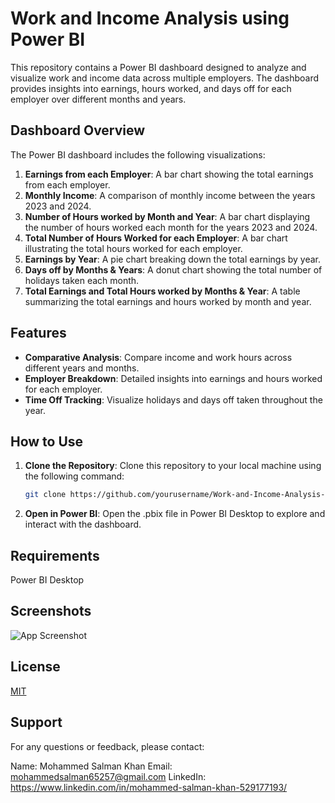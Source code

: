 # Work and Income Analysis using Power BI

This repository contains a Power BI dashboard designed to analyze and visualize work and income data across multiple employers. The dashboard provides insights into earnings, hours worked, and days off for each employer over different months and years.

## Dashboard Overview

The Power BI dashboard includes the following visualizations:

1. **Earnings from each Employer**: A bar chart showing the total earnings from each employer.
2. **Monthly Income**: A comparison of monthly income between the years 2023 and 2024.
3. **Number of Hours worked by Month and Year**: A bar chart displaying the number of hours worked each month for the years 2023 and 2024.
4. **Total Number of Hours Worked for each Employer**: A bar chart illustrating the total hours worked for each employer.
5. **Earnings by Year**: A pie chart breaking down the total earnings by year.
6. **Days off by Months & Years**: A donut chart showing the total number of holidays taken each month.
7. **Total Earnings and Total Hours worked by Months & Year**: A table summarizing the total earnings and hours worked by month and year.

## Features

- **Comparative Analysis**: Compare income and work hours across different years and months.
- **Employer Breakdown**: Detailed insights into earnings and hours worked for each employer.
- **Time Off Tracking**: Visualize holidays and days off taken throughout the year.

## How to Use

1. **Clone the Repository**: Clone this repository to your local machine using the following command:
   ```sh
   git clone https://github.com/yourusername/Work-and-Income-Analysis-Power-BI.git
   
2. **Open in Power BI**: Open the .pbix file in Power BI Desktop to explore and interact with the dashboard.


## Requirements

Power BI Desktop



## Screenshots

![App Screenshot](Dashboard_screenshot_1.png)


## License

[MIT](https://choosealicense.com/licenses/mit/)


## Support


For any questions or feedback, please contact:

Name: Mohammed Salman Khan
Email: mohammedsalman65257@gmail.com 
LinkedIn: https://www.linkedin.com/in/mohammed-salman-khan-529177193/
